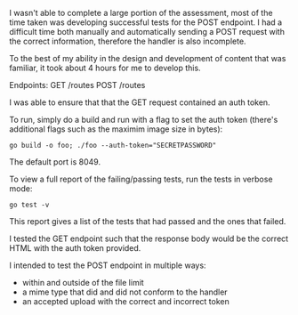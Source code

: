 I wasn't able to complete a large portion of the assessment, most of the time taken was developing successful tests for the POST endpoint. I had a difficult time both manually and automatically sending a POST request with the correct information, therefore the handler is also incomplete. 

To the best of my ability in the design and development of content that was familiar, it took about 4 hours for me to develop this. 

Endpoints:
GET /routes 
POST /routes

I was able to ensure that that the GET request contained an auth token. 

To run, simply do a build and run with a flag to set the auth token (there's additional flags such as the maximim image size in bytes):
```
go build -o foo; ./foo --auth-token="SECRETPASSWORD"
```

The default port is 8049.

To view a full report of the failing/passing tests, run the tests in verbose mode:
```
go test -v
```

This report gives a list of the tests that had passed and the ones that failed.

I tested the GET endpoint such that the response body would be the correct HTML with the auth token provided.

I intended to test the POST endpoint in multiple ways:
- within and outside of the file limit
- a mime type that did and did not conform to the handler
- an accepted upload with the correct and incorrect token